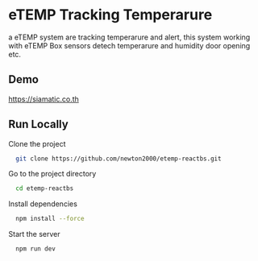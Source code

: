 
# eTEMP Tracking Temperarure

a eTEMP system are tracking temperarure and alert, this system working with eTEMP Box sensors detech temperarure and humidity door opening etc.


## Demo

https://siamatic.co.th

## Run Locally

Clone the project

```bash
  git clone https://github.com/newton2000/etemp-reactbs.git
```

Go to the project directory

```bash
  cd etemp-reactbs
```

Install dependencies

```bash
  npm install --force
```

Start the server

```bash
  npm run dev
```